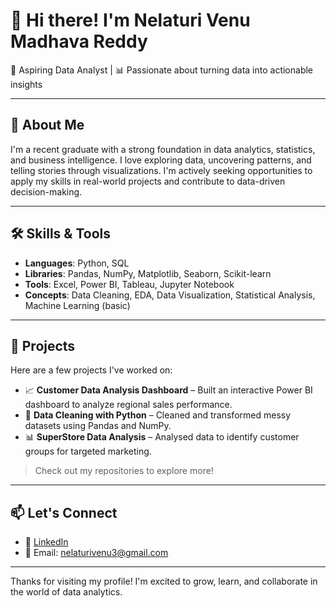 
# 👋 Hi there! I'm Nelaturi Venu Madhava Reddy

🎯 Aspiring Data Analyst | 📊 Passionate about turning data into actionable insights

---

## 🚀 About Me

I'm a recent graduate with a strong foundation in data analytics, statistics, and business intelligence. I love exploring data, uncovering patterns, and telling stories through visualizations. I'm actively seeking opportunities to apply my skills in real-world projects and contribute to data-driven decision-making.

---

## 🛠️ Skills & Tools

- **Languages**: Python, SQL
- **Libraries**: Pandas, NumPy, Matplotlib, Seaborn, Scikit-learn
- **Tools**: Excel, Power BI, Tableau, Jupyter Notebook
- **Concepts**: Data Cleaning, EDA, Data Visualization, Statistical Analysis, Machine Learning (basic)

---

## 📂 Projects

Here are a few projects I've worked on:

- 📈 **Customer Data Analysis Dashboard** – Built an interactive Power BI dashboard to analyze regional sales performance.
- 🧹 **Data Cleaning with Python** – Cleaned and transformed messy datasets using Pandas and NumPy.
- 📊 **SuperStore Data Analysis** – Analysed data to identify customer groups for targeted marketing.

> Check out my repositories to explore more!

---

## 📫 Let's Connect

- 💼 [LinkedIn](https://www.linkedin.com/in/venu-nelaturi)
- 📧 Email: nelaturivenu3@gmail.com

---

Thanks for visiting my profile! I'm excited to grow, learn, and collaborate in the world of data analytics.

